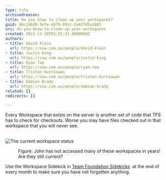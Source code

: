 ```yaml
---
type: rule
archivedreason: 
title: Do you know to clean up your workspaces?
guid: 86c2d6d8-5efe-4d79-891c-2a627d5a1603
uri: do-you-know-to-clean-up-your-workspaces
created: 2011-11-18T03:52:31.0000000Z
authors:
- title: David Klein
  url: https://ssw.com.au/people/david-klein
- title: Justin King
  url: https://ssw.com.au/people/justin-king
- title: Ryan Tee
  url: https://ssw.com.au/people/ryan-tee
- title: Tristan Kurniawan
  url: https://ssw.com.au/people/tristan-kurniawan
- title: Damian Brady
  url: https://ssw.com.au/people/damian-brady
related: []
redirects: []

---
```



​Every Workspace that exists on the server is another set of code that TFS has to check for checkouts. Worse you may have files checked out in that workspace that you will never see.
<br><excerpt class='endintro'></excerpt><br>
<p><img alt="The current workspace status " src="/PublishingImages/WorkspaceStatus.jpg" />&#160;</p>
<dl><dd>Figure&#58; John has not accessed many of these workspaces in years! Are they still current? </dd></dl>
<p>Use the Workspace Sidekick in <a href="http&#58;//www.attrice.info/cm/tfs/index.htm">Team Foundation Sidekicks</a> <img title="You are now leaving SSW" src="http&#58;//www.ssw.com.au/ssw/images/external.gif" alt="" /> at the end of every month to make sure you have not forgotten anything.</p>


